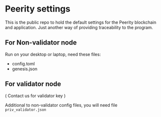 # Peerity settings

This is the public repo to hold the default settings for the Peerity blockchain and application.  Just another way of providing traceability to the program.

## For Non-validator node
Run on your desktop or laptop, need these files:
* config.toml
* genesis.json

## For validator node
( Contact us for validator key )

Additional to non-validator config files, you will need file `priv_validator.json`
